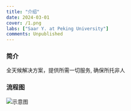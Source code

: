 ```yaml
---
title: "介绍"
date: 2024-03-01
cover: /1.png
labs: ["Saar Y. at Peking University"]
comments: Unpublished
---
```



### 简介

全天候解决方案，提供所需一切服务, 确保所托非人




### 流程图


![示意图](https://cdn.discordapp.com/attachments/1068593243815677983/1207976029591699487/1920_x_1080_px.png?ex=65e19a58&is=65cf2558&hm=fb7fa8e6ae6db297398d014f9aafbaae0be1a0dda9cad672763ce67899e3a787&)

